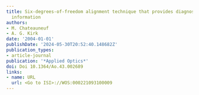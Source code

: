 ```yaml
---
title: Six-degrees-of-freedom alignment technique that provides diagnostic misalignment
  information
authors:
- M. Chateauneuf
- A. G. Kirk
date: '2004-01-01'
publishDate: '2024-05-30T20:52:40.148682Z'
publication_types:
- article-journal
publication: '*Applied Optics*'
doi: Doi 10.1364/Ao.43.002689
links:
- name: URL
  url: <Go to ISI>://WOS:000221093100009
---
```

